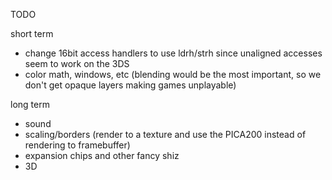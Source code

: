 TODO

short term

 * change 16bit access handlers to use ldrh/strh since unaligned accesses seem to work on the 3DS
 * color math, windows, etc (blending would be the most important, so we don't get opaque layers making games unplayable)
 
long term

 * sound
 * scaling/borders (render to a texture and use the PICA200 instead of rendering to framebuffer)
 * expansion chips and other fancy shiz
 * 3D